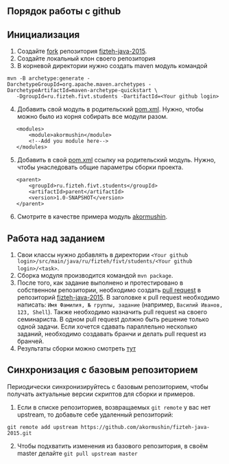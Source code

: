 ## Порядок работы с github

## Инициализация
1. Создайте [fork](https://help.github.com/articles/fork-a-repo) репозитория [fizteh-java-2015](https://github.com/akormushin/fizteh-java-2015). 
2. Создайте локальный клон своего репозитория
3. В корневой директории нужно создать maven модуль командой
 ```
mvn -B archetype:generate -DarchetypeGroupId=org.apache.maven.archetypes -DarchetypeArtifactId=maven-archetype-quickstart \
    -DgroupId=ru.fizteh.fivt.students -DartifactId=<Your github login>
 ```
4. Добавить свой модуль в родительский [pom.xml](pom.xml). Нужно, чтобы можно было из корня собирать все модули разом.
 ```
    <modules>
        <module>akormushin</module>
        <!--Add you module here-->
    </modules>
 ```
5. Добавить в свой [pom.xml](akormushin/pom.xml) ссылку на родительский модуль. Нужно, чтобы унаследовать общие параметры сборки проекта.
 ```
    <parent>
        <groupId>ru.fizteh.fivt.students</groupId>
        <artifactId>parent</artifactId>
        <version>1.0-SNAPSHOT</version>
    </parent>
 ```
6. Смотрите в качестве примера модуль [akormushin](akormushin). 

## Работа над заданием
1. Свои классы нужно добавлять в директории ```<Your github login>/src/main/java/ru/fizteh/fivt/students/<Your github login>/<task>```.
2. Сборка модуля производится командой ```mvn package```.
3. После того, как задание выполнено и протестировано в собственном репозитории, необходимо создать
[pull request](https://help.github.com/articles/using-pull-requests) в репозиторий [fizteh-java-2015](https://github.com/akormushin/fizteh-java-2015). В заголовке
к pull request необходимо написать: ```Имя Фамилия, № группы, задание``` (например, ```Василий Иванов, 123, Shell```).
Также необходимо назначить pull request на своего семинариста.
В одном pull request должно быть решение только одной задачи. Если хочется сдавать параллельно несколько заданий,
необходимо создавать бранчи и делать pull request из бранчей.
4. Результаты сборки можно смотреть [тут](https://travis-ci.org/akormushin/fizteh-java-2015)

## Синхронизация с базовым репозиторием
Периодически синхронизируйтесь с базовым репозиторием, чтобы получать актуальные версии скриптов для сборки и примеров.
1. Если в списке репозиториев, возвращаемых ```git remote``` у вас нет upstream, то добавьте себе удаленный репозиторий: 
 ```
git remote add upstream https://github.com/akormushin/fizteh-java-2015.git
 ```
2. Чтобы подхватить изменения из базового репозитория, в своём master делайте 
 ```git pull upstream master```
